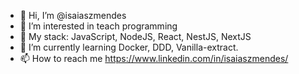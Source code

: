 - 👋 Hi, I’m @isaiaszmendes
- 👀 I’m interested in teach programming
- 🌱 My stack: JavaScript, NodeJS, React, NestJS, NextJS
- 🌱 I’m currently learning Docker, DDD, Vanilla-extract.
- 📫 How to reach me https://www.linkedin.com/in/isaiaszmendes/

<!---
isaiaszmendes/isaiaszmendes is a ✨ special ✨ repository because its `README.md` (this file) appears on your GitHub profile.
You can click the Preview link to take a look at your changes.
--->

